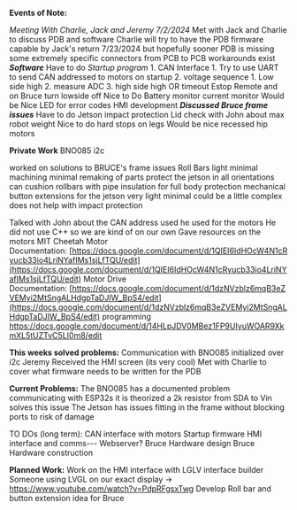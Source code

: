 **Events of Note:**

*Meeting With Charlie, Jack and Jeremy 7/2/2024*
	Met with Jack and Charlie to discuss PDB and software
	Charlie will try to have the PDB firmware capable by Jack's return 7/23/2024 but hopefully sooner 
		PDB is missing some extremely specific connectors from PCB to PCB 
			workarounds exist
	___Software___
		Have to do
			*Startup program*
			1. CAN Interface 
				1. Try to use UART to send CAN addressed to motors on startup
			2. voltage sequence
				1. Low side high
				2. measure ADC
				3. high side high OR timeout 
			Estop Remote and on Bruce
				turn lowside off
		Nice to Do
			Battery monitor
			current monitor
		Would be Nice
			LED for error codes
			HMI development
	___Discussed Bruce frame issues___
		Have to do 
			Jetson impact protection
			Lid
			check with John about max robot weight
		Nice to do
			hard stops on legs
		Would be nice
			recessed hip motors
	


**Private Work**
BNO085 i2c

worked on solutions to BRUCE's frame issues
	Roll Bars
		light
		minimal machining
		minimal remaking of parts
		protect the jetson in all orientations
		can cushion rollbars with pipe insulation for full body protection
	mechanical button extensions for the jetson
		very light
		minimal
		could be a little complex
		does not help with impact protection

Talked with John about the CAN address used he used for the motors
	He did not use C++ so we are kind of on our own 
	Gave resources on the motors
		MIT Cheetah Motor Documentation: [https://docs.google.com/document/d/1QIEI6IdHOcW4N1cRyucb33io4LriNYafIMs1sjLfTQU/edit](https://docs.google.com/document/d/1QIEI6IdHOcW4N1cRyucb33io4LriNYafIMs1sjLfTQU/edit)
		Motor Drive Documentation: [https://docs.google.com/document/d/1dzNVzblz6mqB3eZVEMyi2MtSngALHdgpTaDJIW_BpS4/edit](https://docs.google.com/document/d/1dzNVzblz6mqB3eZVEMyi2MtSngALHdgpTaDJIW_BpS4/edit)
		programming
		https://docs.google.com/document/d/14HLpJDV0MBez1FP9UIyuWOAR9XkmXL5tUZTvC5LI0m8/edit

**This weeks solved problems:**
	Communication with BNO085 initialized over i2c
	Jeremy Received the HMI screen (its very cool)
	Met with Charlie to cover what firmware needs to be written for the PDB

**Current Problems:**
	The BNO085 has a documented problem communicating with ESP32s it is theorized a 2k resistor from SDA to Vin solves this issue
	The Jetson has issues fitting in the frame without blocking ports to risk of damage

TO DOs (long term):
	CAN interface with motors
	Startup firmware
	HMI interface and comms--- Webserver?
	Bruce Hardware design
	 Bruce Hardware construction


**Planned Work:**
	Work on the HMI interface with LGLV interface builder 
		Someone using LVGL on our exact display -> https://www.youtube.com/watch?v=PdpRFgsxTwg
	Develop Roll bar and button extension idea for Bruce
